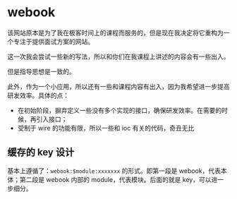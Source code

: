 # webook

该网站原本是为了我在极客时间上的课程而服务的，但是现在我决定将它重构为一个专注于提供面试方案的网站。

这一次我会尝试一些新的写法，所以和你们在我课程上讲述的内容会有一些出入。

但是指导思想是一致的。

此外，作为一个小应用，所以还有一些和课程内容有出入，因为我希望进一步提高研发效率。具体的点：
- 在初始阶段，摒弃定义一些没有多个实现的接口，确保研发效率。在需要的时候，再引入接口；
- 受制于 wire 的功能有限，所以一些和 ioc 有关的代码，奇丑无比

## 缓存的 key 设计
基本上遵循了：`webook:$module:xxxxxxx` 的形式。即第一段是 webook，代表本体；第二段是 webook 内部的 module，代表模块。后面的就是 key，可以进一步细分。
